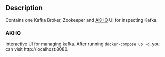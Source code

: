 ## Description

Contains one Kafka Broker, Zookeeper and [AKHQ](https://github.com/tchiotludo/akhq) UI for inspecting Kafka.

### AKHQ

Interactive UI for managing kafka. 
After running `docker-compose up -d`, you can visit http://localhost:8080.
